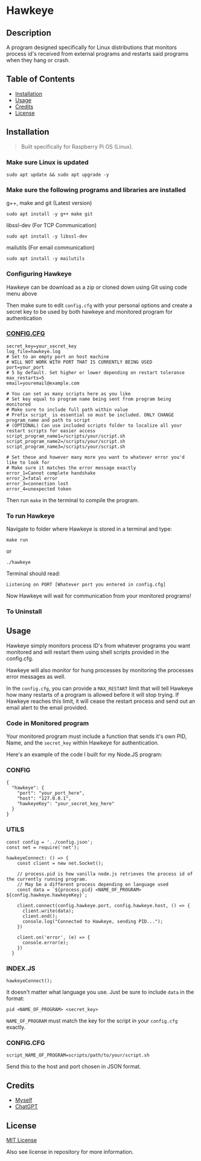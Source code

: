 # Hawkeye

## Description
A program designed specifically for Linux distributions that monitors process id's received from external programs and restarts said programs when they hang or crash.

## Table of Contents
* [Installation](#installation)
* [Usage](#usage)
* [Credits](#credits)
* [License](./LICENSE)

## Installation
> Built specifically for Raspberry Pi OS (Linux). 

### Make sure Linux is updated

`
sudo apt update && sudo apt upgrade -y
`

### Make sure the following programs and libraries are installed

g++, make and git (Latest version)

`
sudo apt install -y g++ make git
`

libssl-dev (For TCP Communication)

`
sudo apt install -y libssl-dev
`

mailutils (For email communication)

`
sudo apt install -y mailutils
`

### Configuring Hawkeye
Hawkeye can be download as a zip or cloned down using Git using code menu above

Then make sure to edit `config.cfg` with your personal options and create a secret key to be used by both hawkeye and monitored program for authentication

### [CONFIG.CFG](./config.cfg)

```
secret_key=your_secret_key
log_file=hawkeye.log
# Set to an empty port on host machine
# WILL NOT WORK WITH PORT THAT IS CURRENTLY BEING USED
port=your_port
# 5 by default. Set higher or lower depending on restart tolerance
max_restarts=5
email=youremail@example.com

# You can set as many scripts here as you like
# Set key equal to program name being sent from program being monitored
# Make sure to include full path within value
# Prefix script_ is essential so must be included. ONLY CHANGE program_name and path to script
# (OPTIONAL) Can use included scripts folder to localize all your restart scripts for easier access
script_program_name1=/scripts/your/script.sh
script_program_name2=/scripts/your/script.sh
script_program_name3=/scripts/your/script.sh

# Set these and however many more you want to whatever error you'd like to look for
# Make sure it matches the error message exactly
error_1=Cannot complete handshake
error_2=fatal error
error_3=connection lost
error_4=unexpected token
```


Then run `make` in the terminal to compile the program.

### To run Hawkeye

Navigate to folder where Hawkeye is stored in a terminal and type:

`make run`

or

`./hawkeye`

Terminal should read:

    Listening on PORT [Whatever port you entered in config.cfg]

Now Hawkeye will wait for communication from your monitored programs!

### To Uninstall



## Usage

Hawkeye simply monitors process ID's from whatever programs you want monitored and will restart them using shell scripts provided in the config.cfg.

Hawkeye will also monitor for hung processes by monitoring the processes error messages as well.

In the `config.cfg`, you can provide a `MAX_RESTART` limit that will tell Hawkeye how many restarts of a program is allowed before it will stop trying. If Hawkeye reaches this limit, it will cease the restart process and send out an email alert to the email provided.

### Code in Monitored program
Your monitored program must include a function that sends it's own PID, Name, and the `secret_key` within Hawkeye for authentication.

Here's an example of the code I built for my Node.JS program:

### CONFIG
```
{
  "hawkeye": {
    "port": "your_port_here",
    "host": "127.0.0.1",
    "hawkeyeKey": "your_secret_key_here"
  }
}
```
### UTILS
```
const config = '../config.json';
const net = require('net');

hawkeyeConnect: () => {
    const client = new net.Socket();

    // process.pid is how vanilla node.js retrieves the process id of the currently running program.
    // May be a different process depending on language used
    const data = `${process.pid} <NAME_OF_PROGRAM> ${config.hawkeye.hawkeyeKey}`;

    client.connect(config.hawkeye.port, config.hawkeye.host, () => {
      client.write(data);
      client.end();
      console.log("Connected to Hawkeye, sending PID...");
    })

    client.on('error', (e) => {
      console.error(e);
    })
  }
```

### INDEX.JS
```
hawkeyeConnect();
```
It doesn't matter what language you use. Just be sure to include `data` in the format:

`pid <NAME_OF_PROGRAM> <secret_key>`

`NAME_OF_PROGRAM` must match the key for the script in your `config.cfg` exactly.

### CONFIG.CFG
`script_NAME_OF_PROGRAM=scripts/path/to/your/script.sh`

Send this to the host and port chosen in JSON format.

## Credits
* [Myself](https://github.com/Opaleone)
* [ChatGPT](https://chatgpt.com/)

## License
[MIT License](https://opensource.org/license/mit)

Also see license in repository for more information.
